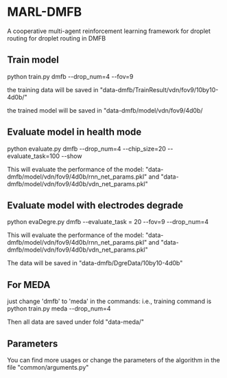 # MARL-DMFB
A cooperative multi-agent reinforcement learning framework for droplet routing for droplet routing in DMFB

## Train model
python train.py dmfb --drop_num=4 --fov=9

the training data will be saved in "data-dmfb/TrainResult/vdn/fov9/10by10-4d0b/"

the trained model will be saved in "data-dmfb/model/vdn/fov9/4d0b/

## Evaluate model in health mode
python evaluate.py dmfb --drop_num=4 --chip_size=20 --evaluate_task=100 --show

This will evaluate the performance of the model: "data-dmfb/model/vdn/fov9/4d0b/rnn_net_params.pkl" and "data-dmfb/model/vdn/fov9/4d0b/vdn_net_params.pkl"

## Evaluate model with electrodes degrade
python evaDegre.py dmfb --evaluate_task = 20 --fov=9 --drop_num=4

This will evaluate the performance of the model: "data-dmfb/model/vdn/fov9/4d0b/rnn_net_params.pkl" and "data-dmfb/model/vdn/fov9/4d0b/vdn_net_params.pkl"

The data will be saved in "data-dmfb/DgreData/10by10-4d0b"

## For MEDA
just change 'dmfb' to 'meda' in the commands: i.e., training command is
python train.py meda --drop_num=4

Then all data are saved under fold "data-meda/"

## Parameters
You can find more usages or change the parameters of the algorithm in the file "common/arguments.py"
